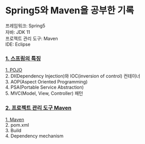 # Spring5와 Maven을 공부한 기록
프레임워크: Spring5
<br>
자바: JDK 11
<br>
프로젝트 관리 도구: Maven
<br>
IDE: Eclipse


<h3><a href="https://velog.io/@wordi/series/Spring">1. 스프링의 특징</a> </h3>
<a href="https://velog.io/@wordi/Spring%EC%9D%98-%ED%8A%B9%EC%A7%95">1. POJO</a>
<br>
2. DI(Dependency Injection)와 IOC(inversion of control) 컨테이너
<br>
3. AOP(Aspect Oriented Programming)
<br>
4. PSA(Portable Service Abstraction)
<br>
5. MVC(Model, View, Controller) 패턴
<br>

<h3><a href="https://velog.io/@wordi/series/%ED%94%84%EB%A1%9C%EC%A0%9D%ED%8A%B8-%EA%B4%80%EB%A6%AC-%EB%8F%84%EA%B5%AC-Maven">2. 프로젝트 관리 도구 Maven</a></h3>
<a href="https://velog.io/@wordi/SpringMaven%EC%9D%B4%EB%9E%80">1. Maven</a>
<br>
2. pom.xml
<br>
3. Build
<br>
4. Dependency mechanism
